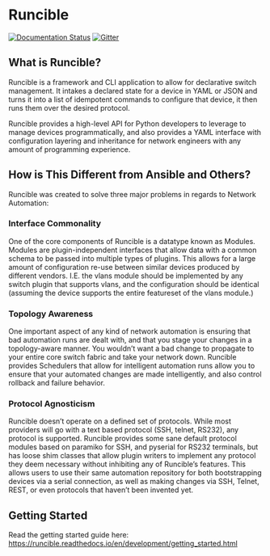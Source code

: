 # Runcible

[![Documentation Status](https://readthedocs.org/projects/runcible/badge/?version=latest)](https://runcible.readthedocs.io/en/latest/?badge=latest)
[![Gitter](https://badges.gitter.im/runcible_project/community.svg)](https://gitter.im/runcible_project/community?utm_source=badge&utm_medium=badge&utm_campaign=pr-badge)

## What is Runcible?
Runcible is a framework and CLI application to allow for declarative switch management. It intakes a declared state for 
a device in YAML or JSON and turns it into a list of idempotent commands to configure that device, it then runs them 
over the desired protocol.

Runcible provides a high-level API for Python developers to leverage to manage devices programmatically, and also 
provides a YAML interface with configuration layering and inheritance for network engineers with any amount of 
programming experience.

## How is This Different from Ansible and Others?
Runcible was created to solve three major problems in regards to Network Automation:

### Interface Commonality
One of the core components of Runcible is a datatype known as Modules. Modules are plugin-independent interfaces that 
allow data with a common schema to be passed into multiple types of plugins. This allows for a large amount of 
configuration re-use between similar devices produced by different vendors. I.E. the vlans module should be implemented 
by any switch plugin that supports vlans, and the configuration should be identical (assuming the device supports the 
entire featureset of the vlans module.)

### Topology Awareness
One important aspect of any kind of network automation is ensuring that bad automation runs are dealt with, and that 
you stage your changes in a topology-aware manner. You wouldn’t want a bad change to propagate to your entire core 
switch fabric and take your network down. Runcible provides Schedulers that allow for intelligent automation runs allow 
you to ensure that your automated changes are made intelligently, and also control rollback and failure behavior.

### Protocol Agnosticism
Runcible doesn’t operate on a defined set of protocols. While most providers will go with a text based protocol 
(SSH, telnet, RS232), any protocol is supported. Runcible provides some sane default protocol modules based on paramiko 
for SSH, and pyserial for RS232 terminals, but has loose shim classes that allow plugin writers to implement any 
protocol they deem necessary without inhibiting any of Runcible’s features. This allows users to use their same 
automation repository for both bootstrapping devices via a serial connection, as well as making changes via SSH, 
Telnet, REST, or even protocols that haven’t been invented yet.

## Getting Started

Read the getting started guide here: https://runcible.readthedocs.io/en/development/getting_started.html